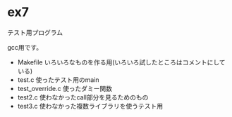# ex7
テスト用プログラム

gcc用です。

- Makefile いろいろなものを作る用(いろいろ試したところはコメントにしている)
- test.c  使ったテスト用のmain
- test_override.c 使ったダミー関数
- test2.c 使わなかったcall部分を見るためのもの
- test3.c 使わなかった複数ライブラリを使うテスト用
